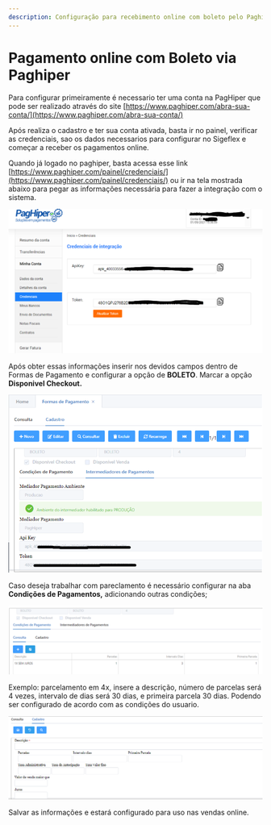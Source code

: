 ```yaml
---
description: Configuração para recebimento online com boleto pelo Paghiper
---
```


# Pagamento online com Boleto via Paghiper

Para configurar primeiramente é necessario ter uma conta na PagHiper que pode ser realizado através do site [https://www.paghiper.com/abra-sua-conta/](https://www.paghiper.com/abra-sua-conta/)

Após realiza o cadastro e ter sua conta ativada, basta ir no painel, verificar as credenciais, sao os dados necessarios para configurar no Sigeflex e começar a receber os pagamentos online.

Quando já logado no paghiper, basta acessa esse link [https://www.paghiper.com/painel/credenciais/](https://www.paghiper.com/painel/credenciais/) ou ir na tela mostrada abaixo para pegar as informações necessária para fazer a integração com o sistema.

![](<../../../.gitbook/assets/image (1) (1).png>)

Após obter essas informações inserir nos devidos campos dentro de Formas de Pagamento e configurar a opção de **BOLETO**. Marcar a opção **Disponivel Checkout.**

![](<../../../.gitbook/assets/image (102).png>)



Caso deseja trabalhar com pareclamento é necessário configurar na aba **Condições de Pagamentos,** adicionando outras condições;

![](<../../../.gitbook/assets/image (101).png>)

Exemplo: parcelamento em 4x, insere a descrição, número de parcelas será 4 vezes, intervalo de dias será 30 dias,  e primeira parcela 30 dias. Podendo ser configurado de acordo com as condições do usuario.

![](<../../../.gitbook/assets/image (103).png>)

Salvar as informações e estará configurado para uso nas vendas online.
